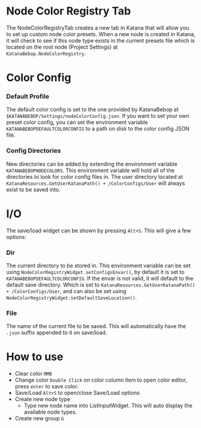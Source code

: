 
# Node Color Registry Tab
The NodeColorRegistryTab creates a new tab in Katana that will allow you to
set up custom node color presets.  When a new node is created in Katana, it
will check to see if this node type exists in the current presets file which
is located on the root node (Project Settings) at `KatanaBebop.NodeColorRegistry`.
<br />

# Color Config
### Default Profile
  The default color config is set to the one provided by KatanaBebop at
  `$KATANABEBOP/Settings/nodeColorConfig.json`.  If you want to set your own
  preset color config, you can set the environment variable `KATANABEBOPDEFAULTCOLORCONFIG`
  to a path on disk to the color config JSON file.
### Config Directories
  New directories can be added by extending the environment variable `KATANABEBOPNODECOLORS`.
  This environment variable will hold all of the directories to look for color config files in.
  The user directory located at `KatanaResources.GetUserKatanaPath() + /ColorConfigs/User`
  will always exist to be saved into.

# I/O
The save/load widget can be shown by pressing `Alt+S`.  This will give a few options:
### Dir
  The current directory to be stored in. 
  This environment variable can be set using `NodeColorRegistryWidget.setConfigsEnvar()`,
  by default it is set  to `KATANABEBOPDEFAULTCOLORCONFIG`.  If the envar is not valid,
  it will default to the default save directory. Which is set to
  `KatanaResources.GetUserKatanaPath() + /ColorConfigs/User`, and can also be set using
  `NodeColorRegistryWidget.setDefaultSaveLocation()`.
### File
  The name of the current file to be saved.  This will automatically have the `.json`
  suffix appended to it on save/load.

# How to use
- Clear color `MMB`
- Change color `Double Click` on color column item to open color editor, press `enter` to save color.
- Save/Load `Alt+S` to open/close Save/Load options
- Create new node type 
  - Type new node name into ListInputWidget.  This will auto display the available node types.
- Create new group `G`
